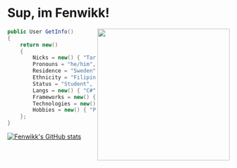 # Sup, im Fenwikk!
 
 <img align="right" src="https://d.lu.je/avatar/393368613652004877?size=2048" width=300>
 
```csharp
public User GetInfo()
{
    return new()
    {
        Nicks = new() { "Tarsier", "Fenwikk", "ThatAsianGuy" },
        Pronouns = "he/him",
        Residence = "Sweden",
        Ethnicity = "Filipino",
        Status = "Student",
        Langs = new() { "C#", "Go(lang)", "Python", "JavaScript" },
        Frameworks = new() { "(Asp).Net", "Node.js", "DSharpPlus", "discord.py", "more..." },
        Technologies = new() { "Git", "GitHub", "WordPress", "Postman", "Mac", "Linux", "Windows", "VS Code" },
        Hobbies = new() { "Programming", "Reading", "Gaming", "Basketball", "Anime" }
    };
}
```

<!---
oh, you found my notes... you are nosy arent ya!

well ther isnt much to see here... not much of a commenter ya know..

--->

[![Fenwikk's GitHub stats](https://github-readme-stats.vercel.app/api?username=fenwikk&show_icons=true&theme=tokyonight&hide_border=true)](https://github.com/anuraghazra/github-readme-stats) 
